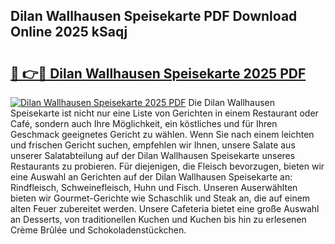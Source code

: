 ## Dilan Wallhausen Speisekarte PDF Download Online 2025 kSaqj

# <h2><a href="http://gcccl2u.nevu.top/?p=Dilan+Wallhausen+Speisekarte">🔗 👉🔴 Dilan Wallhausen Speisekarte 2025 PDF</a></h2>

[![Dilan Wallhausen Speisekarte 2025 PDF](https://i.imgur.com/dBaPXMq.png)](http://gcccl2u.nevu.top/?p=Dilan+Wallhausen+Speisekarte)
Die Dilan Wallhausen Speisekarte ist nicht nur eine Liste von Gerichten in einem Restaurant oder Café, sondern auch Ihre Möglichkeit, ein köstliches und für Ihren Geschmack geeignetes Gericht zu wählen. Wenn Sie nach einem leichten und frischen Gericht suchen, empfehlen wir Ihnen, unsere Salate aus unserer Salatabteilung auf der Dilan Wallhausen Speisekarte unseres Restaurants zu probieren. Für diejenigen, die Fleisch bevorzugen, bieten wir eine Auswahl an Gerichten auf der Dilan Wallhausen Speisekarte an: Rindfleisch, Schweinefleisch, Huhn und Fisch. Unseren Auserwählten bieten wir Gourmet-Gerichte wie Schaschlik und Steak an, die auf einem alten Feuer zubereitet werden. Unsere Cafeteria bietet eine große Auswahl an Desserts, von traditionellen Kuchen und Kuchen bis hin zu erlesenen Crème Brûlée und Schokoladenstückchen.
